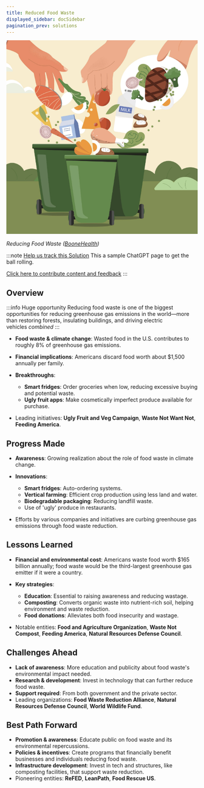 ```yaml
---
title: Reduced Food Waste
displayed_sidebar: docSidebar
pagination_prev: solutions
---
```

![](/../static/img/reduced-food-waste.png)

*Reducing Food Waste ([BooneHealth](https://boone.health/2022/10/19/reducing-food-waste/))*

:::note [Help us track this Solution](contribute)
This a sample ChatGPT page to get the ball rolling.

[Click here to contribute content and feedback](contribute)
:::

## Overview

:::info Huge opportunity 
Reducing food waste is one of the biggest opportunities for reducing greenhouse gas emissions in the world—more than restoring forests, insulating buildings, and driving electric vehicles _combined_
:::

* **Food waste & climate change**: Wasted food in the U.S. contributes to roughly 8% of greenhouse gas emissions.
* **Financial implications**: Americans discard food worth about $1,500 annually per family.
* **Breakthroughs**:

  * **Smart fridges**: Order groceries when low, reducing excessive buying and potential waste.
  * **Ugly fruit apps**: Make cosmetically imperfect produce available for purchase.
* Leading initiatives: **Ugly Fruit and Veg Campaign**, **Waste Not Want Not**, **Feeding America**.

## Progress Made

* **Awareness**: Growing realization about the role of food waste in climate change.
* **Innovations**:

  * **Smart fridges**: Auto-ordering systems.
  * **Vertical farming**: Efficient crop production using less land and water.
  * **Biodegradable packaging**: Reducing landfill waste.
  * Use of 'ugly' produce in restaurants.
* Efforts by various companies and initiatives are curbing greenhouse gas emissions through food waste reduction.

## Lessons Learned

* **Financial and environmental cost**: Americans waste food worth $165 billion annually; food waste would be the third-largest greenhouse gas emitter if it were a country.
* **Key strategies**:

  * **Education**: Essential to raising awareness and reducing wastage.
  * **Composting**: Converts organic waste into nutrient-rich soil, helping environment and waste reduction.
  * **Food donations**: Alleviates both food insecurity and wastage.
* Notable entities: **Food and Agriculture Organization**, **Waste Not Compost**, **Feeding America**, **Natural Resources Defense Council**.

## Challenges Ahead

* **Lack of awareness**: More education and publicity about food waste's environmental impact needed.
* **Research & development**: Invest in technology that can further reduce food waste.
* **Support required**: From both government and the private sector.
* Leading organizations: **Food Waste Reduction Alliance**, **Natural Resources Defense Council**, **World Wildlife Fund**.

## Best Path Forward

* **Promotion & awareness**: Educate public on food waste and its environmental repercussions.
* **Policies & incentives**: Create programs that financially benefit businesses and individuals reducing food waste.
* **Infrastructure development**: Invest in tech and structures, like composting facilities, that support waste reduction.
* Pioneering entities: **ReFED**, **LeanPath**, **Food Rescue US**.